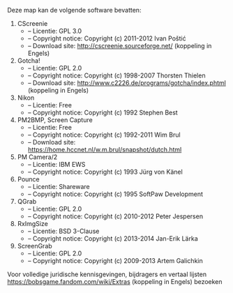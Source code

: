 ﻿Deze map kan de volgende software bevatten:

1. CScreenie
   - – Licentie: GPL 3.0
   - – Copyright notice: Copyright (c) 2011-2012 Ivan Poštić
   - – Download site: http://cscreenie.sourceforge.net/ (koppeling in Engels)
2. Gotcha!
   - – Licentie: GPL 2.0
   - – Copyright notice: Copyright (c) 1998-2007 Thorsten Thielen
   - – Download site: http://www.c2226.de/programs/gotcha/index.phtml (koppeling in Engels)
3. Nikon
   - – Licentie: Free
   - – Copyright notice: Copyright (c) 1992 Stephen Best
4. PM2BMP, Screen Capture
   - – Licentie: Free
   - – Copyright notice: Copyright (c) 1992-2011 Wim Brul
   - – Download site: https://home.hccnet.nl/w.m.brul/snapshot/dutch.html
5. PM Camera/2
   - – Licentie: IBM EWS
   - – Copyright notice: Copyright (c) 1993 Jürg von Känel
6. Pounce
   - – Licentie: Shareware
   - – Copyright notice: Copyright (c) 1995 SoftPaw Development
7. QGrab
   - – Licentie: GPL 2.0
   - – Copyright notice: Copyright (c) 2010-2012 Peter Jespersen
8. RxImgSize
   - – Licentie: BSD 3-Clause
   - – Copyright notice: Copyright (c) 2013-2014 Jan-Erik Lärka
9. ScreenGrab
   - – Licentie: GPL 2.0
   - – Copyright notice: Copyright (c) 2009-2013 Artem Galichkin

Voor volledige juridische kennisgevingen, bijdragers en vertaal lijsten https://bobsgame.fandom.com/wiki/Extras (koppeling in Engels) bezoeken
